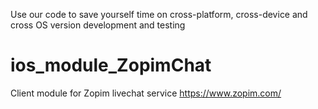 Use our code to save yourself time on cross-platform, cross-device and cross OS version development and testing
# ios_module_ZopimChat
Client module for Zopim livechat service https://www.zopim.com/
